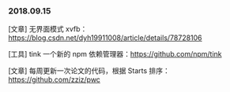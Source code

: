 ### 2018.09.15

[文章] 无界面模式 xvfb：<https://blog.csdn.net/dyh19911008/article/details/78728106>

[工具] tink 一个新的 npm 依赖管理器：<https://github.com/npm/tink>

[文章] 每周更新一次论文的代码，根据 Starts 排序：<https://github.com/zziz/pwc>
